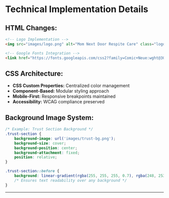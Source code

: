 # Technical Implementation Details

## HTML Changes:
```html
<!-- Logo Implementation -->
<img src="images/logo.png" alt="Mom Next Door Respite Care" class="logo">

<!-- Google Fonts Integration -->
<link href="https://fonts.googleapis.com/css2?family=Comic+Neue:wght@300;400;700&family=Fredoka+One&family=Nunito:wght@300;400;600;700&display=swap" rel="stylesheet">
```

## CSS Architecture:
- **CSS Custom Properties:** Centralized color management
- **Component-Based:** Modular styling approach
- **Mobile-First:** Responsive breakpoints maintained
- **Accessibility:** WCAG compliance preserved

## Background Image System:
```css
/* Example: Trust Section Background */
.trust-section {
    background-image: url('images/trust-bg.png');
    background-size: cover;
    background-position: center;
    background-attachment: fixed;
    position: relative;
}

.trust-section::before {
    background: linear-gradient(rgba(255, 255, 255, 0.7), rgba(248, 253, 249, 0.8));
    /* Ensures text readability over any background */
}
```

---
